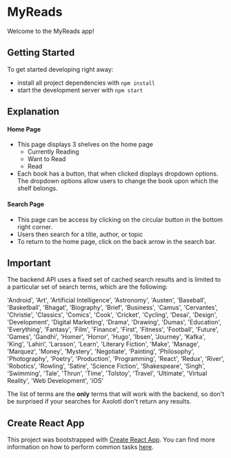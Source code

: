 # MyReads

Welcome to the MyReads app!

## Getting Started

To get started developing right away:

* install all project dependencies with `npm install`
* start the development server with `npm start`

## Explanation

#### Home Page
* This page displays 3 shelves on the home page
   * Currently Reading
   * Want to Read
   * Read
* Each book has a button, that when clicked displays dropdown options. The dropdown options allow users to change the book upon which the shelf belongs.

#### Search Page
* This page can be access by clicking on the circular button in the bottom right corner.
* Users then search for a title, author, or topic
* To return to the home page, click on the back arrow in the search bar.

## Important
The backend API uses a fixed set of cached search results and is limited to a particular set of search terms, which are the following:

'Android', 'Art', 'Artificial Intelligence', 'Astronomy', 'Austen', 'Baseball', 'Basketball', 'Bhagat', 'Biography', 'Brief', 'Business', 'Camus', 'Cervantes', 'Christie', 'Classics', 'Comics', 'Cook', 'Cricket', 'Cycling', 'Desai', 'Design', 'Development', 'Digital Marketing', 'Drama', 'Drawing', 'Dumas', 'Education', 'Everything', 'Fantasy', 'Film', 'Finance', 'First', 'Fitness', 'Football', 'Future', 'Games', 'Gandhi', 'Homer', 'Horror', 'Hugo', 'Ibsen', 'Journey', 'Kafka', 'King', 'Lahiri', 'Larsson', 'Learn', 'Literary Fiction', 'Make', 'Manage', 'Marquez', 'Money', 'Mystery', 'Negotiate', 'Painting', 'Philosophy', 'Photography', 'Poetry', 'Production', 'Programming', 'React', 'Redux', 'River', 'Robotics', 'Rowling', 'Satire', 'Science Fiction', 'Shakespeare', 'Singh', 'Swimming', 'Tale', 'Thrun', 'Time', 'Tolstoy', 'Travel', 'Ultimate', 'Virtual Reality', 'Web Development', 'iOS'

The list of terms are the **only** terms that will work with the backend, so don't be surprised if your searches for Axolotl don't return any results.


 ## Create React App
 This project was bootstrapped with [Create React App](https://github.com/facebookincubator/create-react-app). You can find more information on how to perform common tasks [here](https://github.com/facebookincubator/create-react-app/blob/master/packages/react-scripts/template/README.md).
